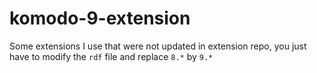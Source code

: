 # komodo-9-extension
Some extensions I use that were not updated in extension repo, you just have to modify the `rdf` file and replace `8.*` by `9.*`
